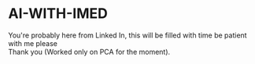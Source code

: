 # AI-WITH-IMED
You're probably here from Linked In,
this will be filled with time be patient with me please    
Thank you (Worked only on PCA for the moment). 

